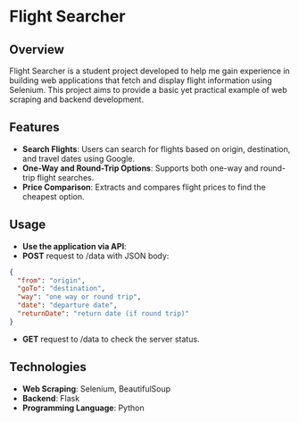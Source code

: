 # Flight Searcher

## Overview

Flight Searcher is a student project developed to help me gain experience in building web applications that fetch and display flight information using Selenium. This project aims to provide a basic yet practical example of web scraping and backend development.

## Features

- **Search Flights**: Users can search for flights based on origin, destination, and travel dates using Google.
- **One-Way and Round-Trip Options**: Supports both one-way and round-trip flight searches.
- **Price Comparison**: Extracts and compares flight prices to find the cheapest option.

## Usage
- **Use the application via API**:
- **POST** request to /data with JSON body:
```Json
{
  "from": "origin",
  "goTo": "destination",
  "way": "one way or round trip",
  "date": "departure date",
  "returnDate": "return date (if round trip)"
}
```
- **GET** request to /data to check the server status.

## Technologies
-  **Web Scraping**: Selenium, BeautifulSoup
-  **Backend**: Flask
-  **Programming Language**: Python
